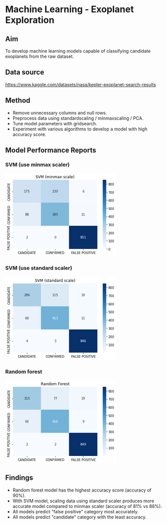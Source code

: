 # Machine Learning - Exoplanet Exploration

## Aim

To develop machine learning models capable of classifying candidate exoplanets from the raw dataset.

## Data source

https://www.kaggle.com/datasets/nasa/kepler-exoplanet-search-results

## Method

- Remove unnecessary columns and null rows.
- Preprocess data using standardscaling / minmaxscaling / PCA.
- Tune model parameters with gridsearch.
- Experiment with various algorithms to develop a model with high accuracy score. 

## Model Performance Reports

### SVM (use minmax scaler)

![SVM_minmax_scale.png](Image/SVM_minmax_scale.png) 

### SVM (use standard scaler)

![SVM_standard_scale.png](Image/SVM_standard_scale.png) 

### Random forest

![random_forest.png](Image/random_forest.png) 

## Findings
- Random forest model has the highest accuracy score (accuracy of 90%). 
- With SVM model, scaling data using standard scaler produces more accurate model compared to minmax scaler (accuracy of 81% vs 88%).
- All models predict "false positive" category most accurately.
- All models predict "candidate" category with the least accuracy. 